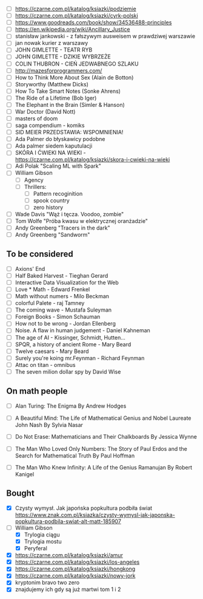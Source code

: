 * [ ] https://czarne.com.pl/katalog/ksiazki/podziemie
* [ ] https://czarne.com.pl/katalog/ksiazki/cyrk-polski
* [ ] https://www.goodreads.com/book/show/34536488-principles
* [ ] https://en.wikipedia.org/wiki/Ancillary_Justice
* [ ] stanisław jankowski - z fałszywym ausweisem w prawdziwej warszawie
* [ ] jan nowak kurier z warszawy
* [ ] JOHN GIMLETTE - TEATR RYB
* [ ] JOHN GIMLETTE - DZIKIE WYBRZEŻE
* [ ] COLIN THUBRON - CIEŃ JEDWABNEGO SZLAKU
* [ ] http://mazesforprogrammers.com/
* [ ] How to Think More About Sex (Alain de Botton)
* [ ] Storyworthy (Matthew Dicks)
* [ ] How To Take Smart Notes (Sonke Ahrens)
* [ ] The Ride of a Lifetime (Bob Iger)
* [ ] The Elephant in the Brain (Simler & Hanson)
* [ ] War Doctor (David Nott)
* [ ] masters of doom
* [ ] saga compendium - komiks
* [ ] SID MEIER PRZEDSTAWIA: WSPOMNIENIA!
* [ ] Ada Palmer do błyskawicy podobne
* [ ] Ada palmer siedem kaputulacji
* [ ] SKÓRA I ĆWIEKI NA WIEKI - https://czarne.com.pl/katalog/ksiazki/skora-i-cwieki-na-wieki
* [ ] Adi Polak "Scaling ML with Spark"
* [ ] William Gibson
   * [ ]  Agency
   * [ ]  Thrillers:
       * [ ] Pattern recoginition
       * [ ] spook country
       * [ ] zero history
 * [ ] Wade Davis "Wąż i tęcza. Voodoo, zombie"
 * [ ] Tom Wolfe "Próba kwasu w elektrycznej oranżadzie"
 * [ ] Andy Greenberg "Tracers in the dark"
 * [ ] Andy Greenberg "Sandworm"

## To be considered

 * [ ] Axions' End
 * [ ] Half Baked Harvest - Tieghan Gerard
 * [ ] Interactive Data Visualization for the Web
 * [ ] Love * Math - Edward Frenkel
 * [ ] Math without numers - Milo Beckman
 * [ ] colorful Palete - raj Tamney
 * [ ] The coming wave - Mustafa Suleyman
 * [ ] Foreign Books - Simon Schauman
 * [ ] How not to be wrong - Jordan Ellenberg
 * [ ] Noise. A flaw in human judgement - Daniel Kahneman
 * [ ] The age of AI - Kissinger, Schmidt, Hutten...
 * [ ] SPQR, a history of ancient Rome - Mary Beard
 * [ ] Twelve caesars - Mary Beard
 * [ ] Surely you're koing mr.Feynman - Richard Feynman
 * [ ] Attac on titan - omnibus
 * [ ] The seven milion dollar spy by David Wise

## On math people

* [ ] Alan Turing: The Enigma By Andrew Hodges
* [ ] A Beautiful Mind: The Life of Mathematical Genius and Nobel Laureate John Nash By Sylvia Nasar
* [ ] Do Not Erase: Mathematicians and Their Chalkboards By Jessica Wynne
* [ ] The Man Who Loved Only Numbers: The Story of Paul Erdos and the Search for Mathematical Truth By Paul Hoffman
* [ ] The Man Who Knew Infinity: A Life of the Genius Ramanujan By Robert Kanigel


## Bought

* [x] Czysty wymysł. Jak japońska popkultura podbiła świat https://www.znak.com.pl/ksiazka/czysty-wymysl-jak-japonska-popkultura-podbila-swiat-alt-matt-185907
* [ ] William Gibson
   * [x]  Trylogia ciągu
   * [x]  Trylogia mostu
   * [x]  Peryferal
* [x] https://czarne.com.pl/katalog/ksiazki/amur
* [x] https://czarne.com.pl/katalog/ksiazki/los-angeles
* [x] https://czarne.com.pl/katalog/ksiazki/hongkong
* [x] https://czarne.com.pl/katalog/ksiazki/nowy-jork
* [x] kryptonim bravo two zero
* [x] znajdujemy ich gdy są już martwi tom 1 i 2

